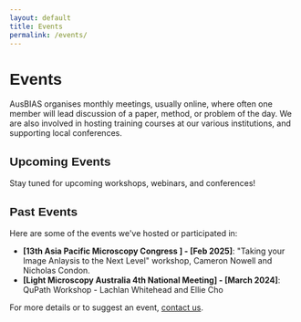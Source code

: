```yaml
---
layout: default
title: Events
permalink: /events/
---
```

<style>
@font-face {
  font-family: 'Oswald';
  src: url('/assets/fonts/oswald-regular.ttf') format('truetype');
}

h1, h2, h3, h4, h5, h6,
.site-title,
.site-nav,
.site-nav a {
  font-family: 'Oswald', sans-serif !important;
}
</style>
# Events

AusBIAS organises monthly meetings, usually online, where often one member will lead discussion of a paper, method, or problem of the day. 
We are also involved in hosting training courses at our various institutions, and supporting local conferences.

## Upcoming Events
Stay tuned for upcoming workshops, webinars, and conferences!

## Past Events
Here are some of the events we've hosted or participated in:
- **[13th Asia Pacific Microscopy Congress ] - [Feb 2025]**: "Taking your Image Anlaysis to the Next Level" workshop, Cameron Nowell and Nicholas Condon. 
- **[Light Microscopy Australia 4th National Meeting] - [March 2024]**: QuPath Workshop - Lachlan Whitehead and Ellie Cho


For more details or to suggest an event, [contact us](/contact/).
